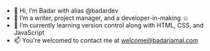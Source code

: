 - 👋 Hi, I’m Badar with alias @badardev
- 👀 I’m a writer, project manager, and a developer-in-making ☺️
- 🌱 I’m currently learning version control along with HTML, CSS, and JavaScript
- 📫 You're welcomed to contact me at welcome@badarjamal.com


